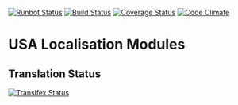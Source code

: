 [![Runbot Status](https://runbot.odoo-community.org/runbot/badge/flat/${REPO_ID}/8.0.svg)](https://runbot.odoo-community.org/runbot/repo/github-com-oca-l10n-usa-${REPO_ID})
[![Build Status](https://travis-ci.org/OCA/l10n-usa.svg?branch=8.0)](https://travis-ci.org/OCA/l10n-usa)
[![Coverage Status](https://coveralls.io/repos/OCA/l10n-usa/badge.svg?branch=8.0)](https://coveralls.io/r/OCA/l10n-usa?branch=8.0)
[![Code Climate](https://codeclimate.com/github/OCA/l10n-usa/badges/gpa.svg)](https://codeclimate.com/github/OCA/l10n-usa)

# USA Localisation Modules

Translation Status
------------------
[![Transifex Status](https://www.transifex.com/projects/p/OCA-l10n-usa-8-0/chart/image_png)](https://www.transifex.com/projects/p/OCA-l10n-usa-8-0)
